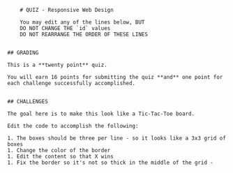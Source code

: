 		# QUIZ - Responsive Web Design
    
		You may edit any of the lines below, BUT
		DO NOT CHANGE THE `id` values
		DO NOT REARRANGE THE ORDER OF THESE LINES
		
    
    ## GRADING
    
    This is a **twenty point** quiz.
    
    You will earn 16 points for submitting the quiz **and** one point for each challenge successfully accomplished.
    
    
    ## CHALLENGES
    
    The goal here is to make this look like a Tic-Tac-Toe board. 
    
    Edit the code to accomplish the following:
    
    1. The boxes should be three per line - so it looks like a 3x3 grid of boxes
    1. Change the color of the border
    1. Edit the content so that X wins
    1. Fix the border so it's not so thick in the middle of the grid - 
